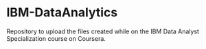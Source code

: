 # IBM-DataAnalytics

Repository to upload the files created while on the IBM Data Analyst Specialization course on Coursera.
